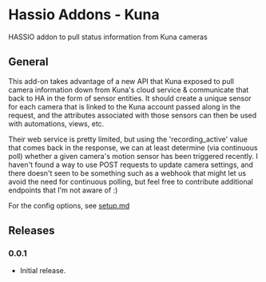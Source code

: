 # Hassio Addons - Kuna

HASSIO addon to pull status information from Kuna cameras

## General

This add-on takes advantage of a new API that Kuna exposed to pull camera information down from Kuna's cloud service & communicate that back to HA in the form of sensor entities. It should create a unique sensor for each camera that is linked to the Kuna account passed along in the request, and the attributes associated with those sensors can then be used with automations, views, etc.

Their web service is pretty limited, but using the 'recording_active' value that comes back in the response, we can at least determine (via continuous poll) whether a given camera's motion sensor has been triggered recently. I haven't found a way to use POST requests to update camera settings, and there doesn't seen to be something such as a webhook that might let us avoid the need for continuous polling, but feel free to contribute additional endpoints that I'm not aware of :)

For the config options, see [setup.md](https://github.com/HITChris/hassio-addons/blob/master/Kuna/setup.md)

## Releases

### 0.0.1

- Initial release.